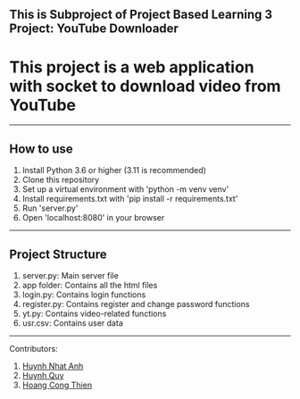 This is Subproject of Project Based Learning 3 Project: YouTube Downloader  
---------------------------------------
# This project is a web application with socket to download video from YouTube
---------------------------------------
## How to use
1. Install Python 3.6 or higher (3.11 is recommended)
2. Clone this repository
3. Set up a virtual environment with 'python -m venv venv'
4. Install requirements.txt with 'pip install -r requirements.txt'
5. Run 'server.py'
6. Open 'localhost:8080' in your browser

---------------------------------------
## Project Structure
1. server.py: Main server file
2. app folder: Contains all the html files
3. login.py: Contains login functions
3. register.py: Contains register and change password functions
4. yt.py: Contains video-related functions
5. usr.csv: Contains user data

---------------------------------------
Contributors:
1. [Huynh Nhat Anh](https://github.com/hnanh99)
2. [Huynh Quy](https://github.com/flordst)
3. [Hoang Cong Thien](https://github.com/sugarete)